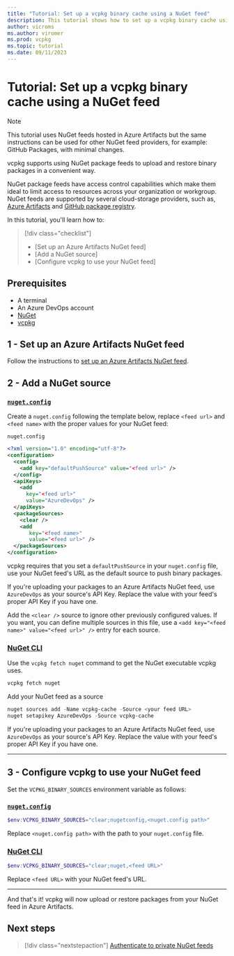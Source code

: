 ```yaml
---
title: "Tutorial: Set up a vcpkg binary cache using a NuGet feed"
description: This tutorial shows how to set up a vcpkg binary cache using a NuGet feed as the backend
author: vicroms
ms.author: viromer
ms.prod: vcpkg
ms.topic: tutorial
ms.date: 09/11/2023
---
```


# Tutorial: Set up a vcpkg binary cache using a NuGet feed

> [!NOTE]
> This tutorial uses NuGet feeds hosted in Azure Artifacts but the same instructions can be used for
> other NuGet feed providers, for example: GitHub Packages, with minimal changes.

vcpkg supports using NuGet package feeds to upload and restore binary packages in a convenient way.

NuGet package feeds have access control capabilities which make them ideal to limit access to resources across your
organization or workgroup. NuGet feeds are supported by several cloud-storage providers, such as,
[Azure Artifacts](<https://www.visualstudio.com/docs/package/nuget/publish>)
and [GitHub package
registry](<https://docs.github.com/en/packages/working-with-a-github-packages-registry/working-with-the-nuget-registry>).

In this tutorial, you'll learn how to:

> [!div class="checklist"]
>
> * [Set up an Azure Artifacts NuGet feed]
> * [Add a NuGet source]
> * [Configure vcpkg to use your NuGet feed]

## Prerequisites

* A terminal
* An Azure DevOps account
* [NuGet](<https://dist.nuget.org/win-x86-commandline/latest/nuget.exe>)
* [vcpkg](../get_started/setup-vcpkg.md)

## 1 - Set up an Azure Artifacts NuGet feed

Follow the instructions to [set up an Azure Artifacts NuGet
feed](/azure/devops/artifacts/get-started-nuget?view=azure-devops&preserve-view=true).

## 2 - Add a NuGet source

### [`nuget.config`](#tab/nuget-config)

Create a `nuget.config` following the template below, replace `<feed url>` and `<feed name>` with
the proper values for your NuGet feed:

`nuget.config`

```xml
<?xml version="1.0" encoding="utf-8"?>
<configuration>
  <config>
    <add key="defaultPushSource" value="<feed url>" />
  </config>
  <apiKeys>
    <add
      key="<feed url>"
      value="AzureDevOps" />
  </apiKeys>
  <packageSources>
    <clear />
    <add 
       key="<feed name>"
       value="<feed url>" />
  </packageSources>
</configuration>
```

vcpkg requires that you set a `defaultPushSource` in your `nuget.config` file, use your NuGet feed's
URL as the default source to push binary packages. 

If you're uploading your packages to an Azure Artifacts NuGet feed, use `AzureDevOps` as your
source's API Key. Replace the value with your feed's proper API Key if you have one.

Add the `<clear />` source to ignore other previously configured values. If you want, you can define multiple
sources in this file, use a `<add key="<feed name>" value="<feed url>" />` entry for each source.

### [NuGet CLI](#tab/nuget-cli)

Use the `vcpkg fetch nuget` command to get the NuGet executable vcpkg uses.

```PowerShell
vcpkg fetch nuget
```

Add your NuGet feed as a source

```PowerShell
nuget sources add -Name vcpkg-cache -Source <your feed URL>
nuget setapikey AzureDevOps -Source vcpkg-cache
```

If you're uploading your packages to an Azure Artifacts NuGet feed, use `AzureDevOps` as your
source's API Key. Replace the value with your feed's proper API Key if you have one.

---

## 3 - Configure vcpkg to use your NuGet feed

Set the `VCPKG_BINARY_SOURCES` environment variable as follows:

### [`nuget.config`](#tab/configure-nuget-config)

```PowerShell
$env:VCPKG_BINARY_SOURCES="clear;nugetconfig,<nuget.config path>"
```

Replace `<nuget.config path>` with the path to your `nuget.config` file.

### [NuGet CLI](#tab/configure-nuget-cli)

```PowerShell
$env:VCPKG_BINARY_SOURCES="clear;nuget,<feed URL>"
```

Replace `<feed URL>` with your NuGet feed's URL.

---

And that's it! vcpkg will now upload or restore packages from your NuGet feed in Azure
Artifacts.

## Next steps

> [!div class="nextstepaction"]
> [Authenticate to private NuGet feeds](../users/binarycaching.md#nuget-credentials)
